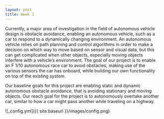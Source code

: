 ```yaml
---
layout: post
title: Week 1
---
```


Currently, a major area of investigation in the field of autonomous vehicle design is obstacle avoidance, enabling an autonomous vehicle, 
such as a car to respond to a dynamically changing environment. An autonomous vehicle relies on path planning and control algorithms in 
order to make a decision on which way to move based on sensor and visual data, but this can get complicated when other objects, especially 
moving objects interfere with a vehicle’s environment. The goal of our project is to enable an F 1/10 autonomous race car to avoid 
obstacles, making use of the various sensors the car has onboard, while building our own functionality on top of the existing system.

Our baseline goals for this project are enabling static and dynamic autonomous obstacle avoidance, that is avoiding stationary and 
moving objects. Our reach goal for the project is to autonomously overtake another car, similar to how a car might pass another while 
traveling on a highway.


![_config.yml]({{ site.baseurl }}/images/config.png)
